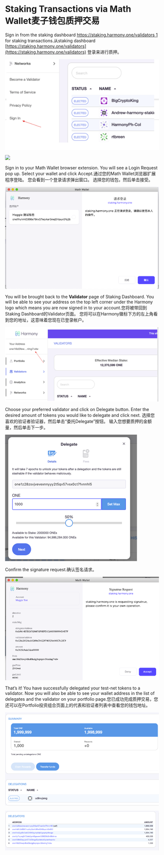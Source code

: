 # Staking Transactions via Math Wallet麦子钱包质押交易

Sign in from the staking dashboard [https://staking.harmony.one/validators 1](https://staking.harmony.one/validators) for staking transactions.从staking dashboard [https://staking.harmony.one/validators](https://staking.harmony.one/validators) 登录来进行质押。

![](../../.gitbook/assets/image-150.png)

![](https://aws1.discourse-cdn.com/standard11/uploads/harmony1/original/1X/1741e6cfd8e92141bee6c67fdab05954281bc98c.png)

Sign in to your Math Wallet browser extension. You will see a Login Request pop up. Select your wallet and click Accept.通过您的Math Wallet浏览器扩展程序登陆。 您会看到一个登录请求弹出窗口。 选择您的钱包，然后单击接受。

![](../../.gitbook/assets/image%20%2821%29.png)

You will be brought back to the **Validator** page of Staking Dashboard. You will be able to see your address on the top left corner under the Harmony logo which means you are now signed in to your account.您将被带回到Staking Dashboard的Validator页面。 您将可以在Harmony徽标下方的左上角看到您的地址，这意味着您现在已登录帐户。

![](../../.gitbook/assets/image-45.png)

Choose your preferred validator and click on Delegate button. Enter the desired amount of tokens you would like to delegate and click next. 选择您喜欢的验证者验证器，然后单击“委托Delegate”按钮。 输入您想要质押的金额量，然后单击下一步。

![](../../.gitbook/assets/image-27.png)

Confirm the signature request.确认签名请求。

![](../../.gitbook/assets/image-54.png)

That’s it! You have successfully delegated your test-net tokens to a validator. Now you will also be able to see your wallet address in the list of delegates and the validator on your portfolio page.您已成功完成质押交易，您还可以在Portfolio投资组合页面上的代表和验证者列表中查看您的钱包地址。

![](../../.gitbook/assets/image-114.png)

![](../../.gitbook/assets/image-9.png)

